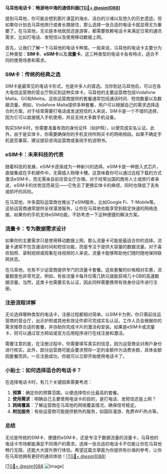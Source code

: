 **马耳他电话卡：畅游地中海的通信利器[[TG💪+ @esim1088](https://t.me/s/esim1088)]**

提到马耳他，你可能会想到那片湛蓝的海水、洁白的沙滩以及悠久的历史遗迹。但如果你计划去马耳他旅行或者长期居住，那么选择一张合适的电话卡就显得尤为重要了。在马耳他，无论是本地居民还是游客，都需要依赖电话卡来满足日常的通讯需求，比如打电话、发短信以及使用移动数据上网。

首先，让我们了解一下马耳他的电话卡种类。一般来说，马耳他的电话卡主要分为三种类型：**SIM卡**、**eSIM卡**以及**流量卡**。这三种类型的电话卡各有特点，适合不同的使用场景和需求。

### SIM卡：传统的经典之选

SIM卡是最常见的电话卡形式，也是许多人的首选。当你到达马耳他后，可以在各大电信运营商的营业厅购买到这种实体卡。马耳他的主要运营商包括Vodafone Malta、GO和Melita。这些运营商提供的套餐通常包括通话时间、短信数量以及数据流量。例如，Vodafone Malta提供多种套餐，用户可以根据自己的需求选择适合的方案。对于经常需要打电话或发送短信的人来说，SIM卡是一个不错的选择，因为它可以直接插入手机使用，并且支持大多数手机设备。

购买SIM卡时，你需要准备有效的身份证件（如护照），以便完成实名认证。此外，由于是实体卡，你需要确保你的手机支持所购买卡的网络频段。如果不确定手机是否兼容，建议提前咨询运营商或查阅手机说明书。

### eSIM卡：未来科技的代表

随着科技的发展，eSIM卡逐渐成为一种新兴的选择。eSIM卡是一种嵌入式芯片，直接集成在手机硬件中，无需插入物理卡槽。这意味着你可以通过远程下载的方式激活eSIM卡，而无需亲自前往营业厅办理。对于经常出国的商务人士或旅行者来说，eSIM卡的优势显而易见——它免去了更换实体卡的麻烦，同时也降低了丢失或损坏的风险。

在马耳他，许多国际运营商也推出了eSIM服务，比如Google Fi、T-Mobile等。这些运营商通常提供全球漫游服务，让你在马耳他也能享受到稳定快速的网络连接。如果你的手机支持eSIM功能，不妨考虑一下这种便捷的解决方案。

### 流量卡：专为数据需求设计

如果你的主要需求只是使用移动数据上网，那么流量卡可能是最适合你的选择。流量卡通常不包含通话时间和短信功能，而是专注于提供大容量的数据流量。对于喜欢拍照、录制视频或观看在线视频的人来说，流量卡能够帮助他们随时随地保持联网状态。

在马耳他，也有不少运营商提供专门的流量卡套餐。这些套餐的价格相对实惠，流量额度也非常充足。例如，有些流量卡每月仅需几欧元就能获得几十GB的高速数据流量。当然，这类卡也需要实名认证，因此同样需要携带有效身份证件进行注册。

### 注册流程详解

无论选择哪种类型的电话卡，注册过程都相对简单。以SIM卡为例，你只需前往运营商的营业厅，出示护照或其他有效证件即可完成实名认证。工作人员会根据你的需求推荐合适的套餐，并协助你完成卡片的激活和安装。如果是eSIM卡或流量卡，则可以通过官方网站或官方应用程序进行在线注册和激活。

需要注意的是，在注册过程中，你需要填写真实的信息，因为运营商会对用户身份进行核实。此外，部分运营商可能会要求预存一定的金额作为话费余额，具体金额因套餐而异。一旦注册成功，你就可以立即开始使用电话卡了。

### 小贴士：如何选择适合的电话卡？

在选择电话卡时，有几个关键因素需要考虑：

1. **预算**：确定你的预算范围，以便选择性价比最高的套餐。
2. **使用需求**：明确自己主要使用电话卡的目的，是打电话、发短信还是上网？
3. **网络覆盖**：了解运营商在马耳他的网络覆盖情况，确保信号稳定。
4. **附加服务**：有些运营商可能提供额外的服务，如国际漫游、免费WiFi热点等。

### 总结

无论是传统的SIM卡、便捷的eSIM卡，还是专注于数据流量的流量卡，马耳他的电话卡市场都能满足不同用户的需求。选择一张合适的电话卡不仅能让你在马耳他畅行无阻，还能大大提升旅行体验。希望这篇文章能为你提供有价值的参考，让你在马耳他拥有更好的通讯体验！[[TG💪+ @esim1088](https://t.me/s/esim1088)]

[[TG💪+ @esim1088](https://t.me/s/esim1088) ![Image](https://i.postimg.cc/4NQfJmqS/Snipaste-2025-05-13-00-14-12.png)]